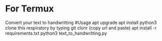# For Termux
Convert your text to handwritting
#Usage
apt upgrade
apt install python3
clone this respiratory by typing git clonr (copy url and paste)
apt install -r requirements.txt
python3 text_to_handwritting.py


